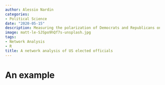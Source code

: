 ```yaml
---
author: Alessio Nardin
categories:
- Political Science
date: "2020-05-15"
description: Measuring the polarization of Democrats and Republicans on Twitter
image: matt-le-SJSpo9hQf7s-unsplash.jpg
tags:
- Network Analysis
- R
title: A network analysis of US elected officials
---
```


# An example
